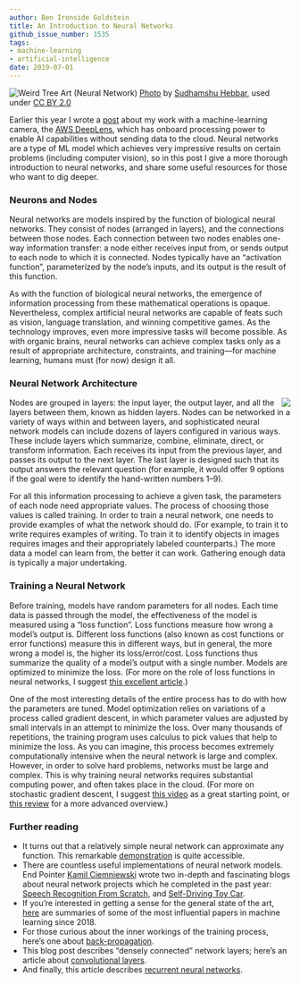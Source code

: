 ```yaml
---
author: Ben Ironside Goldstein
title: An Introduction to Neural Networks
github_issue_number: 1535
tags:
- machine-learning
- artificial-intelligence
date: 2019-07-01
---
```


<img src="/blog/2019/07/an-introduction-to-neural-networks/image-0.jpg" alt="Weird Tree Art (Neural Network)" /> [Photo](https://flic.kr/p/5eL8Ag) by [Sudhamshu Hebbar](https://www.flickr.com/photos/sudhamshu/), used under [CC BY 2.0](https://creativecommons.org/licenses/by/2.0/)

Earlier this year I wrote a [post](/blog/2019/05/facial-recognition-amazon-deeplens) about my work with a machine-learning camera, the [AWS DeepLens](https://aws.amazon.com/deeplens/), which has onboard processing power to enable AI capabilities without sending data to the cloud. Neural networks are a type of ML model which achieves very impressive results on certain problems (including computer vision), so in this post I give a more thorough introduction to neural networks, and share some useful resources for those who want to dig deeper.

### Neurons and Nodes

Neural networks are models inspired by the function of biological neural networks. They consist of nodes (arranged in layers), and the connections between those nodes. Each connection between two nodes enables one-way information transfer: a node either receives input from, or sends output to each node to which it is connected. Nodes typically have an “activation function”, parameterized by the node’s inputs, and its output is the result of this function.

As with the function of biological neural networks, the emergence of information processing from these mathematical operations is opaque. Nevertheless, complex artificial neural networks are capable of feats such as vision, language translation, and winning competitive games. As the technology improves, even more impressive tasks will become possible. As with organic brains, neural networks can achieve complex tasks only as a result of appropriate architecture, constraints, and training—for machine learning, humans must (for now) design it all.

### Neural Network Architecture

<img src="/blog/2019/07/an-introduction-to-neural-networks/image-1.png" style="float: right; max-width: 200px" /> 
<p>
Nodes are grouped in layers: the input layer, the output layer, and all the layers between them, known as hidden layers. Nodes can be networked in a variety of ways within and between layers, and sophisticated neural network models can include dozens of layers configured in various ways. These include layers which summarize, combine, eliminate, direct, or transform information. Each receives its input from the previous layer, and passes its output to the next layer. The last layer is designed such that its output answers the relevant question (for example, it would offer 9 options if the goal were to identify the hand-written numbers 1–9).
</p>

For all this information processing to achieve a given task, the parameters of each node need appropriate values. The process of choosing those values is called training. In order to train a neural network, one needs to provide examples of what the network should do. (For example, to train it to write requires examples of writing. To train it to identify objects in images requires images and their appropriately labeled counterparts.) The more data a model can learn from, the better it can work. Gathering enough data is typically a major undertaking.

### Training a Neural Network

Before training, models have random parameters for all nodes. Each time data is passed through the model, the effectiveness of the model is measured using a “loss function”. Loss functions measure how wrong a model’s output is. Different loss functions (also known as cost functions or error functions) measure this in different ways, but in general, the more wrong a model is, the higher its loss/error/cost. Loss functions thus summarize the quality of a model’s output with a single number. Models are optimized to minimize the loss. (For more on the role of loss functions in neural networks, I suggest [this excellent article](https://machinelearningmastery.com/loss-and-loss-functions-for-training-deep-learning-neural-networks/).)

One of the most interesting details of the entire process has to do with how the parameters are tuned. Model optimization relies on variations of a process called gradient descent, in which parameter values are adjusted by small intervals in an attempt to minimize the loss. Over many thousands of repetitions, the training program uses calculus to pick values that help to minimize the loss. As you can imagine, this process becomes extremely computationally intensive when the neural network is large and complex. However, in order to solve hard problems, networks must be large and complex. This is why training neural networks requires substantial computing power, and often takes place in the cloud. (For more on stochastic gradient descent, I suggest [this video](https://www.youtube.com/watch?v=vMh0zPT0tLI) as a great starting point, or [this review](http://ruder.io/optimizing-gradient-descent/) for a more advanced overview.)

### Further reading

- It turns out that a relatively simple neural network can approximate any function. This remarkable [demonstration](https://towardsdatascience.com/can-neural-networks-really-learn-any-function-65e106617fc6) is quite accessible.
- There are countless useful implementations of neural network models. End Pointer [Kamil Ciemniewski](/blog/authors/kamil-ciemniewski) wrote two in-depth and fascinating blogs about neural network projects which he completed in the past year: [Speech Recognition From Scratch](/blog/2019/01/speech-recognition-with-tensorflow), and [Self-Driving Toy Car](/blog/2018/08/self-driving-toy-car-using-the-a3c-algorithm).
- If you’re interested in getting a sense for the general state of the art, [here](https://www.topbots.com/most-important-ai-research-papers-2018/) are summaries of some of the most influential papers in machine learning since 2018.
- For those curious about the inner workings of the training process, here’s one about [back-propagation](http://neuralnetworksanddeeplearning.com/chap2.html).
- This blog post describes “densely connected” network layers; here’s an article about [convolutional layers](https://towardsdatascience.com/a-comprehensive-guide-to-convolutional-neural-networks-the-eli5-way-3bd2b1164a53).
- And finally, this article describes [recurrent neural networks](https://medium.com/explore-artificial-intelligence/an-introduction-to-recurrent-neural-networks-72c97bf0912).
